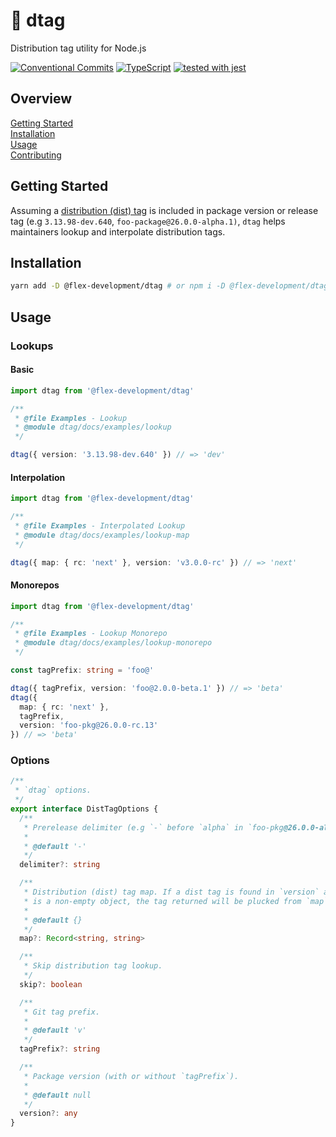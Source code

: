 # :bookmark: dtag

Distribution tag utility for Node.js

[![Conventional Commits](https://img.shields.io/badge/Conventional%20Commits-1.0.0-yellow.svg)](https://conventionalcommits.org)
[![TypeScript](https://badgen.net/badge/-/typescript?icon=typescript&label)](https://www.typescriptlang.org/)
[![tested with jest](https://img.shields.io/badge/tested_with-jest-99424f.svg)](https://github.com/facebook/jest)

## Overview

[Getting Started](#getting-started)  
[Installation](#installation)  
[Usage](#usage)  
[Contributing](CONTRIBUTING.md)

## Getting Started

Assuming a [distribution (dist) tag][1] is included in package version or
release tag (e.g `3.13.98-dev.640`, `foo-package@26.0.0-alpha.1)`, `dtag` helps
maintainers lookup and interpolate distribution tags.

## Installation

```zsh
yarn add -D @flex-development/dtag # or npm i -D @flex-development/dtag
```

## Usage

### Lookups

#### Basic

```typescript
import dtag from '@flex-development/dtag'

/**
 * @file Examples - Lookup
 * @module dtag/docs/examples/lookup
 */

dtag({ version: '3.13.98-dev.640' }) // => 'dev'
```

#### Interpolation

```typescript
import dtag from '@flex-development/dtag'

/**
 * @file Examples - Interpolated Lookup
 * @module dtag/docs/examples/lookup-map
 */

dtag({ map: { rc: 'next' }, version: 'v3.0.0-rc' }) // => 'next'
```

#### Monorepos

```typescript
import dtag from '@flex-development/dtag'

/**
 * @file Examples - Lookup Monorepo
 * @module dtag/docs/examples/lookup-monorepo
 */

const tagPrefix: string = 'foo@'

dtag({ tagPrefix, version: 'foo@2.0.0-beta.1' }) // => 'beta'
dtag({
  map: { rc: 'next' },
  tagPrefix,
  version: 'foo-pkg@26.0.0-rc.13'
}) // => 'beta'
```

### Options

```typescript
/**
 * `dtag` options.
 */
export interface DistTagOptions {
  /**
   * Prerelease delimiter (e.g `-` before `alpha` in `foo-pkg@26.0.0-alpha.13`).
   *
   * @default '-'
   */
  delimiter?: string

  /**
   * Distribution (dist) tag map. If a dist tag is found in `version` and `map`
   * is a non-empty object, the tag returned will be plucked from `map`.
   *
   * @default {}
   */
  map?: Record<string, string>

  /**
   * Skip distribution tag lookup.
   */
  skip?: boolean

  /**
   * Git tag prefix.
   *
   * @default 'v'
   */
  tagPrefix?: string

  /**
   * Package version (with or without `tagPrefix`).
   *
   * @default null
   */
  version?: any
}
```

[1]: https://docs.npmjs.com/cli/v7/commands/npm-dist-tag

